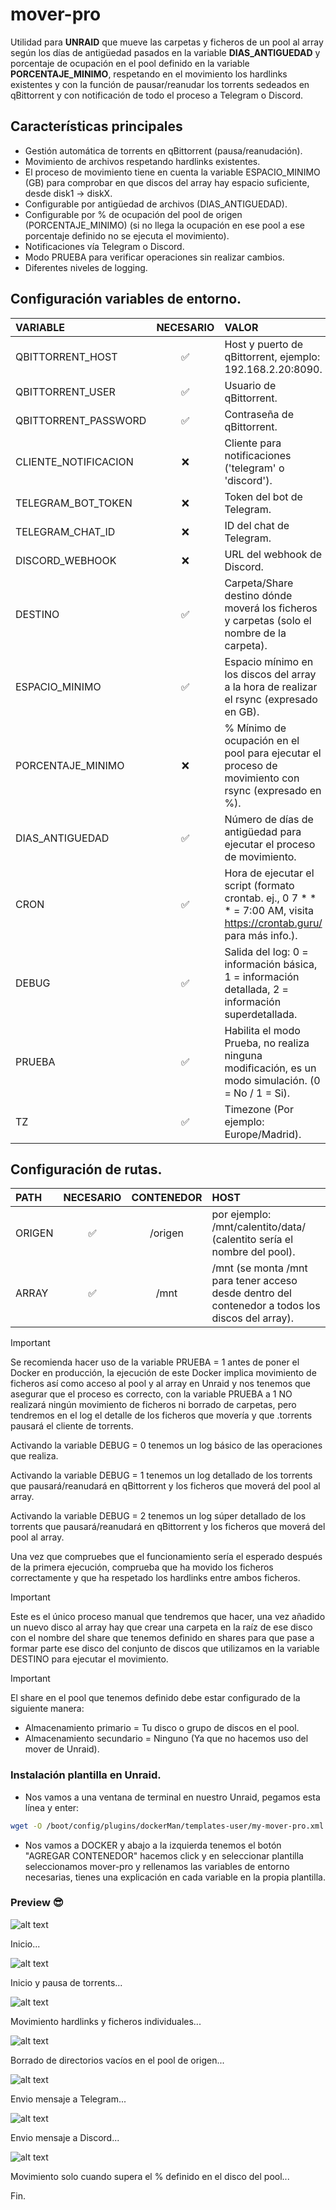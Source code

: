 # mover-pro

Utilidad para **UNRAID** que mueve las carpetas y ficheros de un pool al array según los días de antigüedad pasados en la variable **DIAS_ANTIGUEDAD** y porcentaje de ocupación en el pool definido en la variable **PORCENTAJE_MINIMO**, respetando en el movimiento los hardlinks existentes y con la función de pausar/reanudar los torrents sedeados en qBittorrent y con notificación de todo el proceso a Telegram o Discord.


## Características principales

- Gestión automática de torrents en qBittorrent (pausa/reanudación).
- Movimiento de archivos respetando hardlinks existentes.
- El proceso de movimiento tiene en cuenta la variable ESPACIO_MINIMO (GB) para comprobar en que discos del array hay espacio suficiente, desde disk1 -> diskX.
- Configurable por antigüedad de archivos (DIAS_ANTIGUEDAD).
- Configurable por % de ocupación del pool de origen (PORCENTAJE_MINIMO) (si no llega la ocupación en ese pool a ese porcentaje definido no se ejecuta el movimiento).
- Notificaciones vía Telegram o Discord.
- Modo PRUEBA para verificar operaciones sin realizar cambios.
- Diferentes niveles de logging.


## Configuración variables de entorno.

| VARIABLE             | NECESARIO  | VALOR                                                                                                                                 |
| :------------------- | :-------:  | :------------------------------------------------------------------------------------------------------------------------------------ |
| QBITTORRENT_HOST     |     ✅     | Host y puerto de qBittorrent, ejemplo: 192.168.2.20:8090.                                                                             |
| QBITTORRENT_USER     |     ✅     | Usuario de qBittorrent.                                                                                                               |
| QBITTORRENT_PASSWORD |     ✅     | Contraseña de qBittorrent.                                                                                                            |
| CLIENTE_NOTIFICACION |     ❌     | Cliente para notificaciones ('telegram' o 'discord').                                                                                 |
| TELEGRAM_BOT_TOKEN   |     ❌     | Token del bot de Telegram.                                                                                                            |
| TELEGRAM_CHAT_ID     |     ❌     | ID del chat de Telegram.                                                                                                              |
| DISCORD_WEBHOOK      |     ❌     | URL del webhook de Discord.                                                                                                           |
| DESTINO              |     ✅     | Carpeta/Share destino dónde moverá los ficheros y carpetas (solo el nombre de la carpeta).                                            |
| ESPACIO_MINIMO       |     ✅     | Espacio mínimo en los discos del array a la hora de realizar el rsync (expresado en GB).                                              |
| PORCENTAJE_MINIMO    |     ❌     | % Mínimo de ocupación en el pool para ejecutar el proceso de movimiento con rsync (expresado en %).                                   |
| DIAS_ANTIGUEDAD      |     ✅     | Número de días de antigüedad para ejecutar el proceso de movimiento.                                                                  |
| CRON                 |     ✅     | Hora de ejecutar el script (formato crontab. ej., 0 7 * * * = 7:00 AM, visita https://crontab.guru/ para más info.).                  |
| DEBUG                |     ✅     | Salida del log: 0 = información básica, 1 = información detallada, 2 = información superdetallada.                                    |
| PRUEBA               |     ✅     | Habilita el modo Prueba, no realiza ninguna modificación, es un modo simulación. (0 = No / 1 = Si).                                   |
| TZ                   |     ✅     | Timezone (Por ejemplo: Europe/Madrid).                                                                                                |

## Configuración de rutas.

| PATH                 | NECESARIO  | CONTENEDOR | HOST                                                                                                                     |
| :------------------- | :-------:  | :-------:  | :----------------------------------------------------------------------------------------------------------------------- |
| ORIGEN               |     ✅     | /origen    | por ejemplo: /mnt/calentito/data/ (calentito sería el nombre del pool).                                                  |
| ARRAY                |     ✅     | /mnt       | /mnt (se monta /mnt para tener acceso desde dentro del contenedor a todos los discos del array).                         |


> [!IMPORTANT]
> Se recomienda hacer uso de la variable PRUEBA = 1 antes de poner el Docker en producción, la ejecución de este Docker implica movimiento de ficheros así como acceso al pool y al array en Unraid y nos tenemos que asegurar que el proceso es correcto, con la variable PRUEBA a 1 NO realizará ningún movimiento de ficheros ni borrado de carpetas, pero tendremos en el log el detalle de los ficheros que movería y que .torrents pausará el cliente de torrents. 
> 
> Activando la variable DEBUG = 0 tenemos un log básico de las operaciones que realiza.
> 
> Activando la variable DEBUG = 1 tenemos un log detallado de los torrents que pausará/reanudará en qBittorrent y los ficheros que moverá del pool al array.
>
> Activando la variable DEBUG = 2 tenemos un log súper detallado de los torrents que pausará/reanudará en qBittorrent y los ficheros que moverá del pool al array.
>
> Una vez que compruebes que el funcionamiento sería el esperado después de la primera ejecución, comprueba que ha movido los ficheros correctamente y que ha respetado los hardlinks entre ambos ficheros.

> [!IMPORTANT]
> Este es el único proceso manual que tendremos que hacer, una vez añadido un nuevo disco al array hay que crear una carpeta en la raíz de ese disco con el nombre del share que tenemos definido en shares para que pase a formar parte ese disco del conjunto de discos que utilizamos en la variable DESTINO para ejecutar el movimiento. 

> [!IMPORTANT]
> El share en el pool que tenemos definido debe estar configurado de la siguiente manera:
> 
> * Almacenamiento primario = Tu disco o grupo de discos en el pool.
> * Almacenamiento secundario = Ninguno (Ya que no hacemos uso del mover de Unraid).

### Instalación plantilla en Unraid.

- Nos vamos a una ventana de terminal en nuestro Unraid, pegamos esta línea y enter:
```sh
wget -O /boot/config/plugins/dockerMan/templates-user/my-mover-pro.xml https://raw.githubusercontent.com/unraiders/mover-pro/refs/heads/main/my-mover-pro.xml
```
- Nos vamos a DOCKER y abajo a la izquierda tenemos el botón "AGREGAR CONTENEDOR" hacemos click y en seleccionar plantilla seleccionamos mover-pro y rellenamos las variables de entorno necesarias, tienes una explicación en cada variable en la propia plantilla.

### Preview 😎

![alt text](https://github.com/unraiders/mover-pro/blob/main/imagenes/inicio.png)

Inicio...

![alt text](https://github.com/unraiders/mover-pro/blob/main/imagenes/pausa_torrents.png)

Inicio y pausa de torrents...

![alt text](https://github.com/unraiders/mover-pro/blob/main/imagenes/movimiento_hardlinks.png)

Movimiento hardlinks y ficheros individuales...

![alt text](https://github.com/unraiders/mover-pro/blob/main/imagenes/borrado_directorios.png)

Borrado de directorios vacíos en el pool de origen...

![alt text](https://github.com/unraiders/mover-pro/blob/main/imagenes/telegram.png)

Envio mensaje a Telegram...

![alt text](https://github.com/unraiders/mover-pro/blob/main/imagenes/discord.png)

Envio mensaje a Discord...

![alt text](https://github.com/unraiders/mover-pro/blob/main/imagenes/movimiento_porcentaje_minimo.png)

Movimiento solo cuando supera el % definido en el disco del pool...

Fin.


